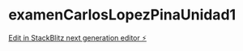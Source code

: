 # examenCarlosLopezPinaUnidad1

[Edit in StackBlitz next generation editor ⚡️](https://stackblitz.com/~/github.com/edupina13/examenCarlosLopezPinaUnidad1)
